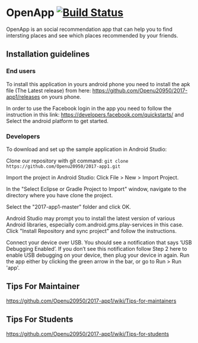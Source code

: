 # OpenApp [![Build Status](https://travis-ci.com/Openu20950/2017-app1.svg?token=PQrEfnoMbHXxzcgKUEQH&branch=master)](https://travis-ci.com/Openu20950/2017-app1) 

OpenApp is an social recommendation app that can help you to find intersting places and see which places recommended by your friends.

## Installation guidelines
### End users
To install this application in yours android phone you need to install the apk file (The Latest release) from here:             https://github.com/Openu20950/2017-app1/releases on yours phone.
  
In order to use the Facebook login in the app you need to follow the instruction in this link:
https://developers.facebook.com/quickstarts/ 
and Select the android platform to get started. 
  
### Developers
To download and set up the sample application in Android Studio:

Clone our repository with git command:
`git clone https://github.com/Openu20950/2017-app1.git`

Import the project in Android Studio:
Click File > New > Import Project.

In the "Select Eclipse or Gradle Project to Import" window, navigate to the directory where you have clone the project. 

Select the "2017-app1-master" folder and click OK.

Android Studio may prompt you to install the latest version of various Android libraries, especially com.android.gms.play-services in   this case. Click "Install Repository and sync project" and follow the instructions.

Connect your device over USB. You should see a notification that says ‘USB Debugging Enabled’. 
If you don’t see this notification follow Step 2 here to enable USB debugging on your device, then plug your device in again.
Run the app either by clicking the green arrow in the bar, or go to Run > Run 'app'. 
  
## Tips For Maintainer 
 
https://github.com/Openu20950/2017-app1/wiki/Tips-for-maintainers

## Tips For Students 

https://github.com/Openu20950/2017-app1/wiki/Tips-for-students
